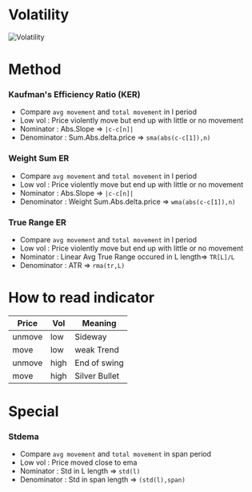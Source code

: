 # Volatility
![Volatility](Volatility.png)

# Method
### Kaufman's Efficiency Ratio (KER)
- Compare `avg movement` and `total movement` in l period
- Low vol : Price violently move but end up with little or no movement
- Nominator : Abs.Slope => `|c-c[n]|`
- Denominator : Sum.Abs.delta.price => `sma(abs(c-c[1]),n)`

### Weight Sum ER
- Compare `avg movement` and `total movement` in l period
- Low vol : Price violently move but end up with little or no movement
- Nominator : Abs.Slope => `|c-c[n]|`
- Denominator : Weight Sum.Abs.delta.price => `wma(abs(c-c[1]),n)`

### True Range ER
- Compare `avg movement` and `total movement` in l period
- Low vol : Price violently move but end up with little or no movement
- Nominator : Linear Avg True Range occured in L length=> `TR[L]/L`
- Denominator : ATR => `rma(tr,L)`

# How to read indicator
|Price|Vol|Meaning
|--|--|--|
|unmove|low| Sideway|
|move|low| weak Trend|
|unmove|high| End of swing|
|move|high| Silver Bullet|

# Special
### Stdema
- Compare `avg movement` and `total movement` in span period
- Low vol : Price moved close to ema
- Nominator : Std in L length => `std(l)`
- Denominator : Std in span length => `(std(l),span)`